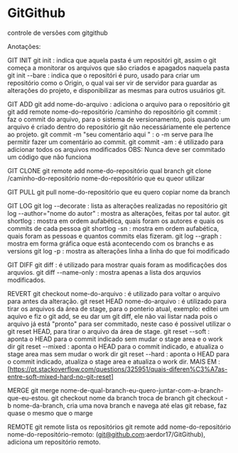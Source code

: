 # GitGithub
controle de versões com gitgithub

Anotações:

GIT INIT
git init : indica que aquela pasta é um repositóri git, assim o git começa a monitorar os arquivos que são criados e apagados naquela pasta
git init --bare : indica que o repositóri é puro, usado para criar um repositório como o Origin, o qual vai ser vir de servidor para guardar as alterações
	do projeto, e disponibilizar as mesmas para outros usuários git.
	
GIT ADD
git add nome-do-arquivo : adiciona o arquivo para o repositório git
git add remote nome-do-repositório /caminho do repositório
git commit : faz o commit do arquivo, para o sistema de versionamento, pois quando um arquivo é criado dentro do repositório git
	não necessáriamente ele pertence ao projeto.
git commit -m "seu comentário aqui " : o -m serve para lhe permitir fazer um comentário ao commit.
git commit -am : é utilizado para adicionar todos os arquivos modificados
	OBS: Nunca deve ser commitado um código que não funciona
	
GIT CLONE
git remote add nome-do-repositório qual branch
git clone /caminho-do-repositório nome-do-repositório que eu queor utilizar

GIT PULL
git pull nome-do-repositório que eu quero copiar nome da branch


GIT LOG
git log --decorate : lista as alterações realizadas no repositório
git log --author="nome do autor" : mostra as alterações, feitas por tal autor.
git shortlog : mostra em ordem aufabética, quais foram os autores e quais os commits de cada pessoa
git shortlog -sn : mostra em ordem aufabética, quais foram as pessoas e quantos commits elas fizeram.
git log --graph : mostra em forma gráfica oque está acontecendo com os branchs e as versions
git log -p : mostra as alterações linha a linha do que foi modificado

GIT DIFF
git diff : é utilizado para mostrar quais foram as modificações dos arquvios.
git diff --name-only : mostra apenas a lista dos arquvios modificados.

REVERT
git checkout nome-do-arquivo : é utilizado para voltar o arquivo para antes da alteração.
git reset HEAD nome-do-arquivo : é utilizado para tirar os arquivos da área de stage, para o ponterio atual, exemplo: editei um aquivo e fiz o git add,
	se eu dar um git diff, ele não vai listar nada pois o arquivo já está "pronto" para ser commitado, neste caso é possivel utilizar o git reset HEAD, para tirar o arquivo da área de stage.
git reset --soft  : aponta o HEAD para o commit indicado sem mudar o stage area e o work dir
git reset --mixed : aponta o HEAD para o commit indicado, e atualiza o stage area mas sem mudar o work dir
git reset --hard  : aponta o HEAD para o commit indicado, atualiza o stage area e atualiza o work dir. 
MAIS EM : [https://pt.stackoverflow.com/questions/325951/quais-diferen%C3%A7as-entre-soft-mixed-hard-no-git-reset]

MERGE
git merge nome-de-qual-branch-eu-quero-juntar-com-a-branch-que-eu-estou.
git checkout nome da branch troca de branch
git checkout -b nome-da-branch, cria uma nova branch e navega até elas
git rebase, faz quase o mesmo que o marge

REMOTE 
git remote lista os repositórios 
git remote add nome-do-repositório nome-do-repositório-remoto: (git@github.com:aerdor17/GitGithub), adiciona um repositório remoto.
